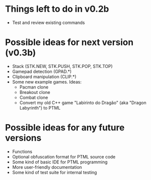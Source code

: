 # Things left to do in v0.2b

- Test and review existing commands

# Possible ideas for next version (v0.3b)

- Stack (STK.NEW, STK.PUSH, STK.POP, STK.TOP)
- Gamepad detection (GPAD.*)
- Clipboard manipulation (CLIP.*)
- Some new example games. Ideas:
	- Pacman clone
	- Breakout clone
	- Combat clone
	- Convert my old C++ game "Labirinto do Dragão" (aka "Dragon Labyrinth") to PTML

# Possible ideas for any future versions

- Functions
- Optional obfuscation format for PTML source code
- Some kind of basic IDE for PTML programming
- More user-friendly documentation
- Some kind of test suite for internal testing
